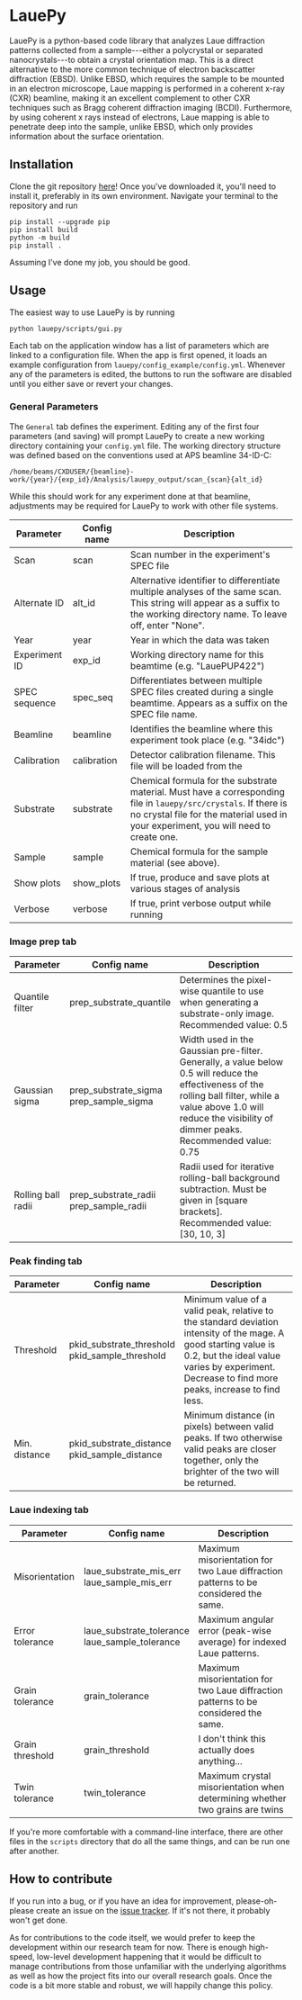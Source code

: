 # LauePy

LauePy is a python-based code library that analyzes Laue diffraction patterns collected from a sample---either a polycrystal or separated nanocrystals---to obtain a crystal orientation map. This is a direct alternative to the more common technique of electron backscatter diffraction (EBSD). Unlike EBSD, which requires the sample to be mounted in an electron microscope, Laue mapping is performed in a coherent x-ray (CXR) beamline, making it an excellent complement to other CXR techniques such as Bragg coherent diffraction imaging (BCDI). Furthermore, by using coherent x rays instead of electrons, Laue mapping is able to penetrate deep into the sample, unlike EBSD, which only provides information about the surface orientation.

## Installation

Clone the git repository [here](https://github.com/jacione/lauepy)! Once you've downloaded it, you'll need to install it, preferably in its own environment. Navigate your terminal to the repository and run
```
pip install --upgrade pip
pip install build
python -m build
pip install .
```
Assuming I've done my job, you should be good.

## Usage

The easiest way to use LauePy is by running
```
python lauepy/scripts/gui.py
```
Each tab on the application window has a list of parameters which are linked to a configuration file. When the app is first opened, it loads an example configuration from `lauepy/config_example/config.yml`. Whenever any of the parameters is edited, the buttons to run the software are disabled until you either save or revert your changes.

### General Parameters
The `General` tab defines the experiment. Editing any of the first four parameters (and saving) will prompt LauePy to create a new working directory containing your `config.yml` file. The working directory structure was defined based on the conventions used at APS beamline 34-ID-C:
```
/home/beams/CXDUSER/{beamline}-work/{year}/{exp_id}/Analysis/lauepy_output/scan_{scan}{alt_id}
```
While this should work for any experiment done at that beamline, adjustments may be required for LauePy to work with other file systems.

| Parameter     | Config name | Description                                                                                                                                                                                              |
|---------------|-------------|----------------------------------------------------------------------------------------------------------------------------------------------------------------------------------------------------------|
| Scan          | scan        | Scan number in the experiment's SPEC file                                                                                                                                                                |
| Alternate ID  | alt_id      | Alternative identifier to differentiate multiple analyses of the same scan. This string will appear as a suffix to the working directory name. To leave off, enter "None".                               |
| Year          | year        | Year in which the data was taken                                                                                                                                                                         |
| Experiment ID | exp_id      | Working directory name for this beamtime (e.g. "LauePUP422")                                                                                                                                             |
| SPEC sequence | spec_seq    | Differentiates between multiple SPEC files created during a single beamtime. Appears as a suffix on the SPEC file name.                                                                                  |
| Beamline      | beamline    | Identifies the beamline where this experiment took place (e.g. "34idc")                                                                                                                                  |
| Calibration   | calibration | Detector calibration filename. This file will be loaded from the                                                                                                                                         |
| Substrate     | substrate   | Chemical formula for the substrate material. Must have a corresponding file in `lauepy/src/crystals`. If there is no crystal file for the material used in your experiment, you will need to create one. |
| Sample        | sample      | Chemical formula for the sample material (see above).                                                                                                                                                    |
| Show plots    | show_plots  | If true, produce and save plots at various stages of analysis                                                                                                                                            |
| Verbose       | verbose     | If true, print verbose output while running                                                                                                                                                              |

### Image prep tab

| Parameter          | Config name                                  | Description                                                                                                                                                                                                               |
|--------------------|----------------------------------------------|---------------------------------------------------------------------------------------------------------------------------------------------------------------------------------------------------------------------------|
| Quantile filter    | prep_substrate_quantile                      | Determines the pixel-wise quantile to use when generating a substrate-only image. Recommended value: 0.5                                                                                                                  |
| Gaussian sigma     | prep_substrate_sigma <br/> prep_sample_sigma | Width used in the Gaussian pre-filter. Generally, a value below 0.5 will reduce the effectiveness of the rolling ball filter, while a value above 1.0 will reduce the visibility of dimmer peaks. Recommended value: 0.75 |
| Rolling ball radii | prep_substrate_radii <br/> prep_sample_radii | Radii used for iterative rolling-ball background subtraction. Must be given in [square brackets]. Recommended value: [30, 10, 3]                                                                                          |

### Peak finding tab
| Parameter     | Config name                                        | Description                                                                                                                                                                                                          |
|---------------|----------------------------------------------------|----------------------------------------------------------------------------------------------------------------------------------------------------------------------------------------------------------------------|
| Threshold     | pkid_substrate_threshold<br/>pkid_sample_threshold | Minimum value of a valid peak, relative to the standard deviation intensity of the mage. A good starting value is 0.2, but the ideal value varies by experiment. Decrease to find more peaks, increase to find less. |
| Min. distance | pkid_substrate_distance<br/>pkid_sample_distance   | Minimum distance (in pixels) between valid peaks. If two otherwise valid peaks are closer together, only the brighter of the two will be returned.                                                                   |

### Laue indexing tab

| Parameter       | Config name                                        | Description                                                                         |
|-----------------|----------------------------------------------------|-------------------------------------------------------------------------------------|
| Misorientation  | laue_substrate_mis_err<br/>laue_sample_mis_err     | Maximum misorientation for two Laue diffraction patterns to be considered the same. |
| Error tolerance | laue_substrate_tolerance<br/>laue_sample_tolerance | Maximum angular error (peak-wise average) for indexed Laue patterns.                |
| Grain tolerance | grain_tolerance                                    | Maximum misorientation for two Laue diffraction patterns to be considered the same. |
| Grain threshold | grain_threshold                                    | I don't think this actually does anything...                                        |
| Twin tolerance  | twin_tolerance                                     | Maximum crystal misorientation when determining whether two grains are twins        |

If you're more comfortable with a command-line interface, there are other files in the `scripts` directory that do all the same things, and can be run one after another.

## How to contribute

If you run into a bug, or if you have an idea for improvement, please-oh-please create an issue on the [issue tracker](https://github.com/jacione/lauepy/issues). If it's not there, it probably won't get done.

As for contributions to the code itself, we would prefer to keep the development within our research team for now. There is enough high-speed, low-level development happening that it would be difficult to manage contributions from those unfamiliar with the underlying algorithms as well as how the project fits into our overall research goals. Once the code is a bit more stable and robust, we will happily change this policy.
